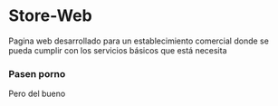 # Store-Web
Pagina web desarrollado para un establecimiento comercial donde se pueda cumplir con los servicios básicos que está necesita
 ### Pasen porno
 Pero del bueno
